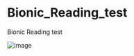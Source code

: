# Bionic_Reading_test
Bionic Reading test

![image](https://user-images.githubusercontent.com/10818228/179809273-a2b8c4fe-cf5c-4a1b-ac21-7e1b02c91558.png)
